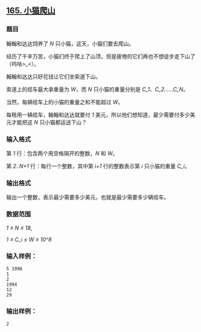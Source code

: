 ## [165. 小猫爬山](https://www.acwing.com/problem/content/167/)

### 题目

翰翰和达达饲养了 *N* 只小猫，这天，小猫们要去爬山。

经历了千辛万苦，小猫们终于爬上了山顶，但是疲倦的它们再也不想徒步走下山了（呜咕>_<）。

翰翰和达达只好花钱让它们坐索道下山。

索道上的缆车最大承重量为 *W*，而 *N* 只小猫的重量分别是 *C_1、C_2……C_N*。

当然，每辆缆车上的小猫的重量之和不能超过 *W*。

每租用一辆缆车，翰翰和达达就要付 *1* 美元，所以他们想知道，最少需要付多少美元才能把这 *N* 只小猫都运送下山？

### 输入格式

第 *1* 行：包含两个用空格隔开的整数，*N* 和 *W*。

第 *2..N+1* 行：每行一个整数，其中第 *i+1* 行的整数表示第 *i* 只小猫的重量 *C_i*。

### 输出格式

输出一个整数，表示最少需要多少美元，也就是最少需要多少辆缆车。

### 数据范围

*1 ≤ N ≤ 18*,

*1 ≤ C_i ≤ W ≤ 10^8*

### 输入样例：

```
5 1996
1
2
1994
12
29
```

### 输出样例：

```
2
```
